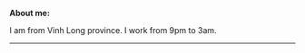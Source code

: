 ****About me:****

I am from Vinh Long province. I work from 9pm to 3am.

----------------------------------------------------------------------------------
